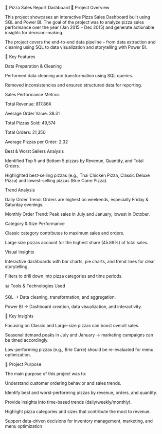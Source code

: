 🍕 Pizza Sales Report Dashboard
📌 Project Overview

This project showcases an interactive Pizza Sales Dashboard built using SQL and Power BI. The goal of the project was to analyze pizza sales performance over the year (Jan 2015 – Dec 2015) and generate actionable insights for decision-making.

The project covers the end-to-end data pipeline – from data extraction and cleaning using SQL to data visualization and storytelling with Power BI.

🔑 Key Features

Data Preparation & Cleaning

Performed data cleaning and transformation using SQL queries.

Removed inconsistencies and ensured structured data for reporting.

Sales Performance Metrics

Total Revenue: 817.86K

Average Order Value: 38.31

Total Pizzas Sold: 49,574

Total Orders: 21,350

Average Pizzas per Order: 2.32

Best & Worst Sellers Analysis

Identified Top 5 and Bottom 5 pizzas by Revenue, Quantity, and Total Orders.

Highlighted best-selling pizzas (e.g., Thai Chicken Pizza, Classic Deluxe Pizza) and lowest-selling pizzas (Brie Carre Pizza).

Trend Analysis

Daily Order Trend: Orders are highest on weekends, especially Friday & Saturday evenings.

Monthly Order Trend: Peak sales in July and January, lowest in October.

Category & Size Performance

Classic category contributes to maximum sales and orders.

Large size pizzas account for the highest share (45.89%) of total sales.

Visual Insights

Interactive dashboards with bar charts, pie charts, and trend lines for clear storytelling.

Filters to drill down into pizza categories and time periods.

📊 Tools & Technologies Used

SQL → Data cleaning, transformation, and aggregation.

Power BI → Dashboard creation, data visualization, and interactivity.

🚀 Key Insights

Focusing on Classic and Large-size pizzas can boost overall sales.

Seasonal demand peaks in July and January → marketing campaigns can be timed accordingly.

Low-performing pizzas (e.g., Brie Carre) should be re-evaluated for menu optimization.

🎯 Project Purpose

The main purpose of this project was to:

Understand customer ordering behavior and sales trends.

Identify best and worst-performing pizzas by revenue, orders, and quantity.

Provide insights into time-based trends (daily/weekly/monthly).

Highlight pizza categories and sizes that contribute the most to revenue.

Support data-driven decisions for inventory management, marketing, and menu optimization



